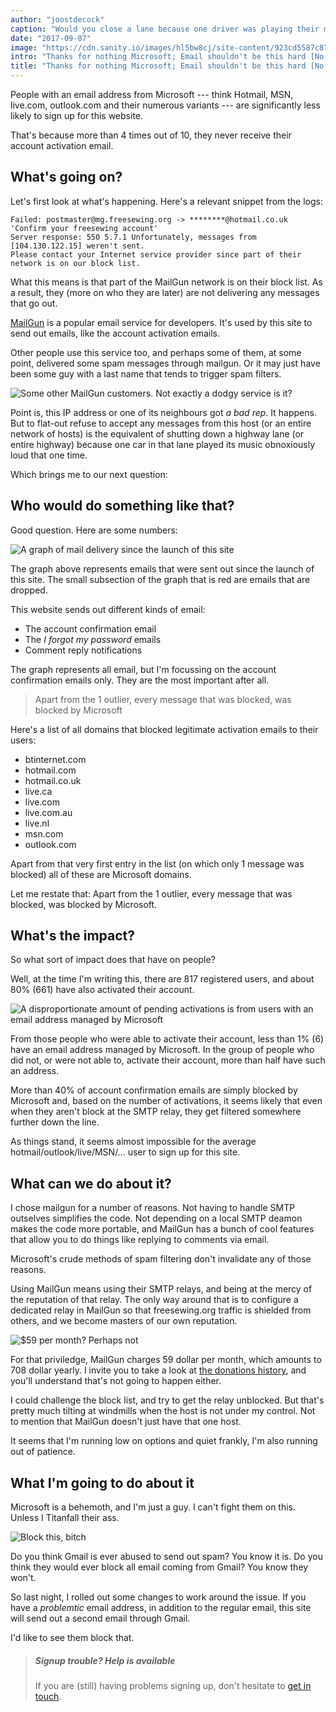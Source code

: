 ```yaml
---
author: "joostdecock"
caption: "Would you close a lane because one driver was playing their music too loud?"
date: "2017-09-07"
image: "https://cdn.sanity.io/images/hl5bw8cj/site-content/923cd5587c873d2662df4a804f75f8f32b5673ca-1920x1281.jpg"
intro: "Thanks for nothing Microsoft; Email shouldn't be this hard [No traducido]"
title: "Thanks for nothing Microsoft; Email shouldn't be this hard [No traducido]"
---
```


People with an email address from Microsoft --- think Hotmail, MSN, live.com, outlook.com and their numerous variants --- 
are significantly less likely to sign up for this website.

That's because more than 4 times out of 10, they never receive their account activation email.

## What's going on?

Let's first look at what's happening. Here's a relevant snippet from the logs:

````
Failed: postmaster@mg.freesewing.org -> ********@hotmail.co.uk 'Confirm your freesewing account' 
Server response: 550 5.7.1 Unfortunately, messages from [104.130.122.15] weren't sent. 
Please contact your Internet service provider since part of their network is on our block list. 
````

What this means is that part of the MailGun network is on their block list.
As a result, they (more on who they are later) are not delivering any messages that go out.

[MailGun](https://www.mailgun.com/) is a popular email service for developers.
It's used by this site to send out emails, like the account activation emails.

Other people use this service too, and perhaps some of them, at some point, 
delivered some spam messages through mailgun. Or it may just have been some guy with 
a last name that tends to trigger spam filters.

![Some other MailGun customers. Not exactly a dodgy service is it?](https://posts.freesewing.org/uploads/mailgun_19f315d4d6.png)

Point is, this IP address or one of its neighbours got *a bad rep*. It happens.
But to flat-out refuse to accept any messages from this host (or an entire network of hosts)
is the equivalent of shutting down a highway lane (or entire highway)
because one car in that lane played its music obnoxiously loud that one time.

Which brings me to our next question:

## Who would do something like that?

Good question. Here are some numbers:

![A graph of mail delivery since the launch of this site](https://posts.freesewing.org/uploads/emailgraph_d14d476efa.png)

The graph above represents emails that were sent out since the launch of this site.
The small subsection of the graph that is red are emails that are dropped.

This website sends out different kinds of email:

 - The account confirmation email
 - The *I forgot my password* emails
 - Comment reply notifications

The graph represents all email, but I'm focussing on the account confirmation emails only.
They are the most important after all.

> Apart from the 1 outlier, every message that was blocked, was blocked by Microsoft

Here's a list of all domains that blocked legitimate activation emails to their users:

 - btinternet.com
 - hotmail.com
 - hotmail.co.uk
 - live.ca
 - live.com
 - live.com.au
 - live.nl
 - msn.com
 - outlook.com

Apart from that very first entry in the list (on which only 1 message was blocked) all of these are Microsoft domains.

Let me restate that: Apart from the 1 outlier, every message that was blocked, was blocked by Microsoft.

## What's the impact?

So what sort of impact does that have on people?

Well, at the time I'm writing this, there are 817 registered users, and about 80% (661) have also activated their account.

![A disproportionate amount of pending activations is from users with an email address managed by Microsoft](https://posts.freesewing.org/uploads/activations_06987b6065.svg)

From those people who were able to activate their account, less than 1% (6) have an email address managed by Microsoft.
In the group of people who did not, or were not able to, activate their account, more than half have such an address.

More than 40% of account confirmation emails are simply blocked by Microsoft and, based on the number of activations,
it seems likely that even when they aren't block at the SMTP relay, they get filtered somewhere further down the line.

As things stand, it seems almost impossible for the average hotmail/outlook/live/MSN/... user to sign up for this site.

## What can we do about it?

I chose mailgun for a number of reasons. Not having to handle SMTP outselves simplifies the code.
Not depending on a local SMTP deamon makes the code more portable, and MailGun has a bunch of cool features
that allow you to do things like replying to comments via email. 

Microsoft's crude methods of spam filtering don't invalidate any of those reasons.

Using MailGun means using their SMTP relays, and being at the mercy of the reputation of that relay.
The only way around that is to configure a dedicated relay in MailGun so that freesewing.org traffic is shielded from
others, and we become masters of our own reputation.

![$59 per month? Perhaps not](https://posts.freesewing.org/uploads/pricing_52f0e817cb.png)

For that priviledge, MailGun charges 59 dollar per month, which amounts to 708 dollar yearly. 
I invite you to take a look at [the donations history](/about/pledge#donations-history), 
and you'll understand that's not going to happen either.

I could challenge the block list, and try to get the relay unblocked.
But that's pretty much tilting at windmills when the host is not under my control.
Not to mention that MailGun doesn't just have that one host.

It seems that I'm running low on options and quiet frankly, I'm also running out of patience.

## What I'm going to do about it

Microsoft is a behemoth, and I'm just a guy. I can't fight them on this.
Unless I Titanfall their ass.

![Block this, bitch](https://posts.freesewing.org/uploads/titanfall_cb5a210468.gif)

Do you think Gmail is ever abused to send out spam? You know it is.
Do you think they would ever block all email coming from Gmail? You know they won't.

So last night, I rolled out some changes to work around the issue.
If you have a *problemtic* email address, in addition to the regular email, this site will send out 
a second email through Gmail. 

I'd like to see them block that.

> ##### Signup trouble? Help is available
> If you are (still) having problems signing up, don't hesitate to [get in touch](/contact).

